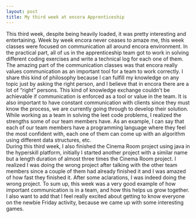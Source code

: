 ```yaml
---
layout: post
title: My third week at encora Apprenticeship
---
```

This third week, despite being heavily loaded, it was pretty interesting and entertaining. Week by week encora never ceases to amaze me, this week classes were focused on communication all around encora environment. In the practical part, all of us in the apprenticeship team got to work in solving different coding exercises and write a technical log for each one of them.  
The amazing part of the communication classes was that encora really values communication as an important tool for a team to work correctly. I share this kind of philosophy because I can fulfill my knowledge on any topic just by asking the right person, and I believe that in encora there are a lot of “right” persons. This kind of knowledge exchange couldn't be achievable if communication is enforced as a tool or value in the team. It is also important to have constant communication with clients since they must know the process, we are currently going through to develop their solution. 
While working as a team in solving the leet code problems, I realized the strengths some of our team members have. As an example, I can say that each of our team members have a programming language where they feel the most confident with, each one of them can come up with an algorithm using different data structures, etc.  
During this third week, I also finished the Cinema Room project using java in the hyperskill platform, initially I started another project with a similar name but a length duration of almost three times the Cinema Room project. I realized I was doing the wrong project after talking with the other team members since a couple of them had already finished it and I was amazed of how fast they finished it. After some aclarations, I was indeed doing the wrong project. 
To sum up, this week was a very good example of how important communication is in a team, and how this helps us grow together. I also want to add that I feel really excited about getting to know everyone on the newbie Friday activity, because we came up with some interesting games. 
